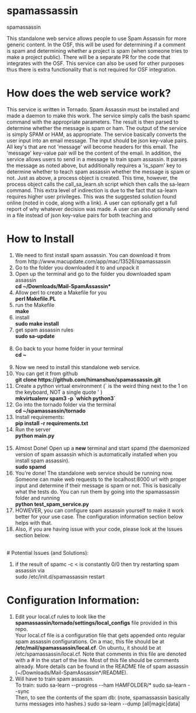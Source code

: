 # spamassassin
spamassassin


This standalone web service allows people to use Spam Assassin for more generic content. In the OSF, this will be used
for determining if a comment is spam and determining whether a project is spam (when someone tries to make a project
public). There will be a separate PR for the code that integrates with the OSF. This service can also be used for
other purposes thus there is extra functionality that is not required for OSF integration.

<h1>How does the web service work?</h1>
This service is written in Tornado. Spam Assassin must be installed and made a daemon to make this work.
The service simply calls the bash spamc command with the appropriate parameters. The result is then parsed
to determine whether the message is spam or ham. The output of the service is simply SPAM or HAM, as appropriate.
The service basically converts the user input into an email message. The input should be json key-value pairs. All
key's that are not 'message' will become headers for this email. The 'message' key-value pair will be the content of the
email. In addition, the service allows users to send in a message to train spam assassin. It parses the message as
noted above, but additionally requires a 'is_spam' key to determine whether to teach spam assassin whether the message
is spam or not. Just as above, a process object is created. This time, however, the process object calls the
call_sa_learn.sh script which then calls the sa-learn command. This extra level of indirection is due to the fact that
sa-learn requires higher user privileges. This was the suggested solution found online (noted in code, along with a
link). A user can optionally get a full report of why whatever decision was made. A user can also optionally send in a
file instead of json key-value pairs for both teaching and

<h1>How to Install</h1>
<ol>
<li>We need to first install spam assassin. You can download it from <br/> from http://www.macupdate.com/app/mac/13526/spamassassin </li>
<li>Go to the folder you downloaded it to and unpack it</li>
<li>Open up the terminal and go to the folder you downloaded spam assassin<br/> <b>cd ~/Downloads/Mail-SpamAssassin*</b></li>
<li>Allow perl to create a Makefile for you<br/> <b>perl Makefile.PL </b></li>
<li>run the Makefile<br/><b> make</b></li>
<li>install<br/> <b>sudo make install</b></li>
<li>get spam assassin rules<br/><b> sudo sa-update</b></li>
<br/>
<li>Go back to your home folder in your terminal<br/><b> cd ~ </b></li>
<br/>
<li>Now we need to install this standalone web service.</li>
<li>You can get it from github<br/><b> git clone https://github.com/himanshuo/spamassassin.git </b></li>
<li>Create a python virtual environment (` is the weird thing next to the 1 on the keyboard, NOT a single quote ' )<br/> <b> mkvirtualenv spam3 -p `which python3` </b></li>
<li>Go into the tornado folder via the terminal<br/><b> cd ~/spamassassin/tornado </b></li>
<li>Install requirements:<br/><b>pip install -r requirements.txt</b></li>
<li>Run the server<br/><b> python main.py </b></li>
<br/>
<li>Almost Done! Open up a <b>new</b> terminal and start spamd (the daemonized version of spam assassin which is automatically installed
when you install spam assassin). <br/>
<b>sudo spamd</b>
</li>
<li>You're done! The standalone web service should be running now. Someone can make web requests to the localhost:8000
url with proper input and determine if their message is spam or not. This is basically what the tests do. You can run
them by going into the spamassassin folder and running<br/><b> python test_spam_service.py  </b></li>


<li>HOWEVER, you can configure spam assassin yourself to make it work better for your use case. The configuration
information section below helps with that.</li>
<li>Also, if you are having issue with your code, please look at the Issues section below. </li>
</ol>


<br/>
# Potential Issues (and Solutions):
<ol>
<li> if the result of spamc -c < <filename> is constantly 0/0 then try restarting spam assassin via <br/>
    sudo /etc/init.d/spamassassin restart </li>
</ol>


# Configuration Information:
<ol>
<li> Edit your local.cf rules to look like the <b>spamassassin/tornado/settings/local_configs</b> file provided in this
repo. <br/> Your local.cf file is a configuration file that gets appended onto regular spam assassin configurations. On a mac, this
file should be at <b>/etc/mail/spamassassin/local.cf</b>. On ubuntu, it should be at /etc/spamassassin/local.cf. Note that
comments in this file are denoted with a # in the start of the line. Most of this file should be comments already.
More details can be found in the README file of spam assassin (~/Downloads/Mail-SpamAssassin*/README).

<li> Will have to train spam assassin.</li>
    To train:
    sudo sa-learn --progress --ham HAMFOLDER/*
    sudo sa-learn --sync
    <br/>
    Then, to see the contents of the spam db: (note, spamassassin basically turns messages into hashes.)
    sudo sa-learn --dump [all|magic|data]
</ol>
